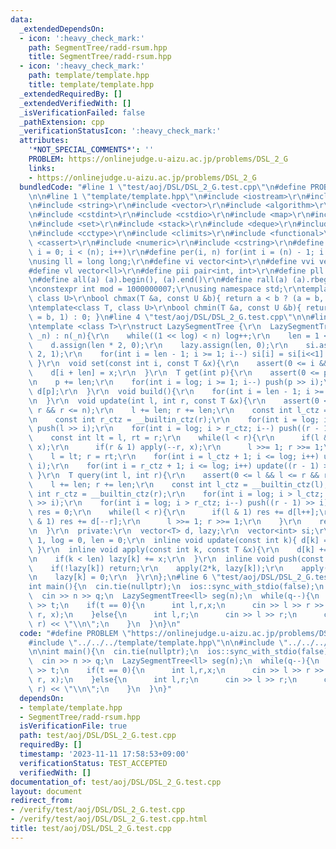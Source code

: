 ```yaml
---
data:
  _extendedDependsOn:
  - icon: ':heavy_check_mark:'
    path: SegmentTree/radd-rsum.hpp
    title: SegmentTree/radd-rsum.hpp
  - icon: ':heavy_check_mark:'
    path: template/template.hpp
    title: template/template.hpp
  _extendedRequiredBy: []
  _extendedVerifiedWith: []
  _isVerificationFailed: false
  _pathExtension: cpp
  _verificationStatusIcon: ':heavy_check_mark:'
  attributes:
    '*NOT_SPECIAL_COMMENTS*': ''
    PROBLEM: https://onlinejudge.u-aizu.ac.jp/problems/DSL_2_G
    links:
    - https://onlinejudge.u-aizu.ac.jp/problems/DSL_2_G
  bundledCode: "#line 1 \"test/aoj/DSL/DSL_2_G.test.cpp\"\n#define PROBLEM \"https://onlinejudge.u-aizu.ac.jp/problems/DSL_2_G\"\
    \n\n#line 1 \"template/template.hpp\"\n#include <iostream>\r\n#include <cmath>\r\
    \n#include <string>\r\n#include <vector>\r\n#include <algorithm>\r\n#include <tuple>\r\
    \n#include <cstdint>\r\n#include <cstdio>\r\n#include <map>\r\n#include <queue>\r\
    \n#include <set>\r\n#include <stack>\r\n#include <deque>\r\n#include <bitset>\r\
    \n#include <cctype>\r\n#include <climits>\r\n#include <functional>\r\n#include\
    \ <cassert>\r\n#include <numeric>\r\n#include <cstring>\r\n#define rep(i, n) for(int\
    \ i = 0; i < (n); i++)\r\n#define per(i, n) for(int i = (n) - 1; i >= 0; i--)\r\
    \nusing ll = long long;\r\n#define vi vector<int>\r\n#define vvi vector<vi>\r\n\
    #define vl vector<ll>\r\n#define pii pair<int, int>\r\n#define pll pair<ll, ll>\r\
    \n#define all(a) (a).begin(), (a).end()\r\n#define rall(a) (a).rbegin(), (a).rend()\r\
    \nconstexpr int mod = 1000000007;\r\nusing namespace std;\r\ntemplate<class T,\
    \ class U>\r\nbool chmax(T &a, const U &b){ return a < b ? (a = b, 1) : 0; }\r\
    \ntemplate<class T, class U>\r\nbool chmin(T &a, const U &b){ return a > b ? (a\
    \ = b, 1) : 0; }\n#line 4 \"test/aoj/DSL/DSL_2_G.test.cpp\"\n\n#line 1 \"SegmentTree/radd-rsum.hpp\"\
    \ntemplate <class T>\r\nstruct LazySegmentTree {\r\n  LazySegmentTree(const int\
    \ _n) : n(_n){\r\n    while((1 << log) < n) log++;\r\n    len = 1 << log;\r\n\
    \    d.assign(len * 2, 0);\r\n    lazy.assign(len, 0);\r\n    si.assign(len *\
    \ 2, 1);\r\n    for(int i = len - 1; i >= 1; i--) si[i] = si[i<<1] << 1;\r\n \
    \ }\r\n  void set(const int i, const T &x){\r\n    assert(0 <= i && i < n);\r\n\
    \    d[i + len] = x;\r\n  }\r\n  T get(int p){\r\n    assert(0 <= p && p < n);\r\
    \n    p += len;\r\n    for(int i = log; i >= 1; i--) push(p >> i);\r\n    return\
    \ d[p];\r\n  }\r\n  void build(){\r\n    for(int i = len - 1; i >= 1; i--) update(i);\r\
    \n  }\r\n  void update(int l, int r, const T &x){\r\n    assert(0 <= l && l <=\
    \ r && r <= n);\r\n    l += len; r += len;\r\n    const int l_ctz = __builtin_ctz(l);\r\
    \n    const int r_ctz = __builtin_ctz(r);\r\n    for(int i = log; i > l_ctz; i--)\
    \ push(l >> i);\r\n    for(int i = log; i > r_ctz; i--) push((r - 1) >> i);\r\n\
    \    const int lt = l, rt = r;\r\n    while(l < r){\r\n      if(l & 1) apply(l++,\
    \ x);\r\n      if(r & 1) apply(--r, x);\r\n      l >>= 1; r >>= 1;\r\n    }\r\n\
    \    l = lt; r = rt;\r\n    for(int i = l_ctz + 1; i <= log; i++) update(l >>\
    \ i);\r\n    for(int i = r_ctz + 1; i <= log; i++) update((r - 1) >> i);\r\n \
    \ }\r\n  T query(int l, int r){\r\n    assert(0 <= l && l <= r && r <= n);\r\n\
    \    l += len; r += len;\r\n    const int l_ctz = __builtin_ctz(l);\r\n    const\
    \ int r_ctz = __builtin_ctz(r);\r\n    for(int i = log; i > l_ctz; i--) push(l\
    \ >> i);\r\n    for(int i = log; i > r_ctz; i--) push((r - 1) >> i);\r\n    T\
    \ res = 0;\r\n    while(l < r){\r\n      if(l & 1) res += d[l++];\r\n      if(r\
    \ & 1) res += d[--r];\r\n      l >>= 1; r >>= 1;\r\n    }\r\n    return res;\r\
    \n  }\r\n  private:\r\n  vector<T> d, lazy;\r\n  vector<int> si;\r\n  int n =\
    \ 1, log = 0, len = 0;\r\n  inline void update(const int k){ d[k] = d[2*k] + d[2*k+1];\
    \ }\r\n  inline void apply(const int k, const T &x){\r\n    d[k] += x * si[k];\r\
    \n    if(k < len) lazy[k] += x;\r\n  }\r\n  inline void push(const int k){\r\n\
    \    if(!lazy[k]) return;\r\n    apply(2*k, lazy[k]);\r\n    apply(2*k+1, lazy[k]);\r\
    \n    lazy[k] = 0;\r\n  }\r\n};\n#line 6 \"test/aoj/DSL/DSL_2_G.test.cpp\"\n\n\
    int main(){\n  cin.tie(nullptr);\n  ios::sync_with_stdio(false);\n  int n,q;\n\
    \  cin >> n >> q;\n  LazySegmentTree<ll> seg(n);\n  while(q--){\n    int t; cin\
    \ >> t;\n    if(t == 0){\n      int l,r,x;\n      cin >> l >> r >> x;\n      seg.update(l-1,\
    \ r, x);\n    }else{\n      int l,r;\n      cin >> l >> r;\n      cout << seg.query(l-1,\
    \ r) << \"\\n\";\n    }\n  }\n}\n"
  code: "#define PROBLEM \"https://onlinejudge.u-aizu.ac.jp/problems/DSL_2_G\"\n\n\
    #include \"../../../template/template.hpp\"\n\n#include \"../../../SegmentTree/radd-rsum.hpp\"\
    \n\nint main(){\n  cin.tie(nullptr);\n  ios::sync_with_stdio(false);\n  int n,q;\n\
    \  cin >> n >> q;\n  LazySegmentTree<ll> seg(n);\n  while(q--){\n    int t; cin\
    \ >> t;\n    if(t == 0){\n      int l,r,x;\n      cin >> l >> r >> x;\n      seg.update(l-1,\
    \ r, x);\n    }else{\n      int l,r;\n      cin >> l >> r;\n      cout << seg.query(l-1,\
    \ r) << \"\\n\";\n    }\n  }\n}"
  dependsOn:
  - template/template.hpp
  - SegmentTree/radd-rsum.hpp
  isVerificationFile: true
  path: test/aoj/DSL/DSL_2_G.test.cpp
  requiredBy: []
  timestamp: '2023-11-11 17:58:53+09:00'
  verificationStatus: TEST_ACCEPTED
  verifiedWith: []
documentation_of: test/aoj/DSL/DSL_2_G.test.cpp
layout: document
redirect_from:
- /verify/test/aoj/DSL/DSL_2_G.test.cpp
- /verify/test/aoj/DSL/DSL_2_G.test.cpp.html
title: test/aoj/DSL/DSL_2_G.test.cpp
---
```

